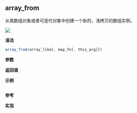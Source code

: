 ## array_from

从类数组对象或者可迭代对象中创建一个新的，浅拷贝的数组实例。

![](https://img.shields.io/badge/-Array-blue)

**语法**

```js
array_from(array_like[, map_fn[, this_arg]])
```

**参数**

**返回值**

**示例**

```js

```

**参考**

**实现**

<CodeSwitcher :languages="{ln:'Langnang',lo:'Lodash',un:'Underscore'}">
<template v-slot:ln>

</template>
<template v-slot:lo>

</template>
<template v-slot:un>

</template>
</CodeSwitcher>
